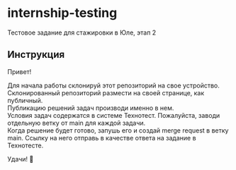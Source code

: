 # internship-testing
Тестовое задание для стажировки в Юле, этап 2

## Инструкция
Привет!

Для начала работы склонируй этот репозиторий на свое устройство. Склонированный репозиторий размести на своей странице, как публичный.<br />
Публикацию решений задач производи именно в нем.<br />
Условия задач содержатся в системе Технотест. Пожалуйста, заводи отдельную ветку от main для каждой задачи.<br />
Когда решение будет готово, запушь его и создай merge request в ветку main. Ссылку на него отправь в качестве ответа на задание в Технотесте.<br />

Удачи! :dizzy:
